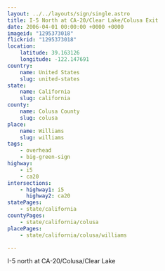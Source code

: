 ```yaml
---
layout: ../../layouts/sign/single.astro
title: I-5 North at CA-20/Clear Lake/Colusa Exit
date: 2006-04-01 00:00:00 +0000 +0000
imageid: "1295373018"
flickrid: "1295373018"
location:
    latitude: 39.163126
    longitude: -122.147691
country:
    name: United States
    slug: united-states
state:
    name: California
    slug: california
county:
    name: Colusa County
    slug: colusa
place:
    name: Williams
    slug: williams
tags:
    - overhead
    - big-green-sign
highway:
    - i5
    - ca20
intersections:
    - highway1: i5
      highway2: ca20
statePages:
    - state/california
countyPages:
    - state/california/colusa
placePages:
    - state/california/colusa/williams

---
```

I-5 north at CA-20/Colusa/Clear Lake